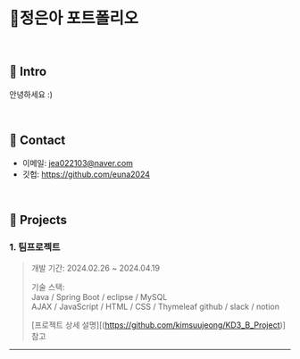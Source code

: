 # 📜정은아 포트폴리오

</br>

## :pushpin: Intro
안녕하세요 :)

</br>

## :pushpin: Contact
- 이메일: jea022103@naver.com
- 깃헙: https://github.com/euna2024

</br>

## :pushpin: Projects
### 1. 팀프로젝트
>개발 기간: 2024.02.26 ~ 2024.04.19
>  
>기술 스택:  
>Java / Spring Boot / eclipse / MySQL   
>AJAX / JavaScript / HTML / CSS / Thymeleaf
>github / slack / notion
>
>[프로젝트 상세 설명][(https://github.com/kimsuujeong/KD3_B_Project)]참고




---

